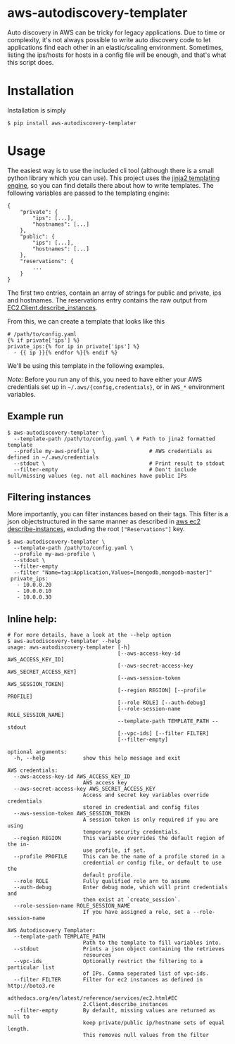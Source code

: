 # aws-autodiscovery-templater

Auto discovery in AWS can be tricky for legacy applications. Due to time or complexity, it's not always possible to write
auto discovery code to let applications find each other in an elastic/scaling environment. Sometimes, listing the
ips/hosts for hosts in a config file will be enough, and that's what this script does.

# Installation
Installation is simply

    $ pip install aws-autodiscovery-templater

# Usage

The easiest way is to use the included cli tool (although there is a small python library which you can use). This project
uses the [jinja2 templating engine](http://jinja.pocoo.org/docs/dev/), so you can find details there about how to write templates.
The following variables are passed to the templating engine:

    {
        "private": {
            "ips": [...],
            "hostnames": [...]
        },
        "public": {
            "ips": [...],
            "hostnames": [...]
        },
        "reservations": {
            ...
        }
    }

The first two entries, contain an array of strings for public and private, ips and hostnames.
The reservations entry contains the raw output from [EC2.Client.describe_instances](boto3.readthedocs.org/en/latest/reference/services/ec2.html#EC2.Client.describe_instances).

From this, we can create a template that looks like this

    # /path/to/config.yaml
    {% if private['ips'] %}
    private_ips:{% for ip in private['ips'] %}
      - {{ ip }}{% endfor %}{% endif %}

We'll be using this template in the following examples.

_Note:_ Before you run any of this, you need to have either your AWS credentials set up in 
`~/.aws/{config,credentials}`, or in `AWS_*` environment variables.
      
## Example run

    $ aws-autodiscovery-templater \
      --template-path /path/to/config.yaml \ # Path to jina2 formatted template
      --profile my-aws-profile \                 # AWS credentials as defined in ~/.aws/credentials
      --stdout \                                 # Print result to stdout
      --filter-empty                             # Don't include null/missing values (eg. not all machines have public IPs

## Filtering instances
More importantly, you can filter instances based on their tags. This filter is a json objectstructured in the same
manner as described in [aws ec2 describe-instances](http://docs.aws.amazon.com/cli/latest/reference/ec2/describe-instances.html),
excluding the root `["Reservations"]` key.

    $ aws-autodiscovery-templater \
      --template-path /path/to/config.yaml \ 
      --profile my-aws-profile \
      --stdout \
      --filter-empty
      --filter "Name=tag:Application,Values=[mongodb,mongodb-master]"
     private_ips:
       - 10.0.0.20
       - 10.0.0.10
       - 10.0.0.30
     

## Inline help:

    # For more details, have a look at the --help option
    $ aws-autodiscovery-templater --help
    usage: aws-autodiscovery-templater [-h]
                                       [--aws-access-key-id AWS_ACCESS_KEY_ID]
                                       [--aws-secret-access-key AWS_SECRET_ACCESS_KEY]
                                       [--aws-session-token AWS_SESSION_TOKEN]
                                       [--region REGION] [--profile PROFILE]
                                       [--role ROLE] [--auth-debug]
                                       [--role-session-name ROLE_SESSION_NAME]
                                       --template-path TEMPLATE_PATH --stdout
                                       [--vpc-ids] [--filter FILTER]
                                       [--filter-empty]
    
    optional arguments:
      -h, --help            show this help message and exit
    
    AWS credentials:
      --aws-access-key-id AWS_ACCESS_KEY_ID
                            AWS access key
      --aws-secret-access-key AWS_SECRET_ACCESS_KEY
                            Access and secret key variables override credentials
                            stored in credential and config files
      --aws-session-token AWS_SESSION_TOKEN
                            A session token is only required if you are using
                            temporary security credentials.
      --region REGION       This variable overrides the default region of the in-
                            use profile, if set.
      --profile PROFILE     This can be the name of a profile stored in a
                            credential or config file, or default to use the
                            default profile.
      --role ROLE           Fully qualified role arn to assume
      --auth-debug          Enter debug mode, which will print credentials and
                            then exist at `create_session`.
      --role-session-name ROLE_SESSION_NAME
                            If you have assigned a role, set a --role-session-name
    
    AWS Autodiscovery Templater:
      --template-path TEMPLATE_PATH
                            Path to the template to fill variables into.
      --stdout              Prints a json object containing the retrieves
                            resources
      --vpc-ids             Optionally restrict the filtering to a particular list
                            of IPs. Comma seperated list of vpc-ids.
      --filter FILTER       Filter for ec2 instances as defined in http://boto3.re
                            adthedocs.org/en/latest/reference/services/ec2.html#EC
                            2.Client.describe_instances
      --filter-empty        By default, missing values are returned as null to
                            keep private/public ip/hostname sets of equal length.
                            This removes null values from the filter
